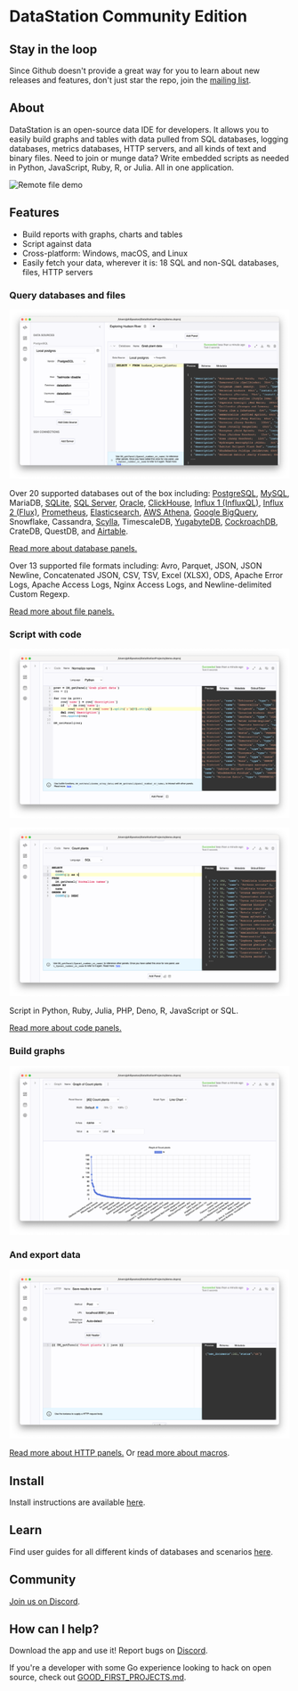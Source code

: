 # DataStation Community Edition

## Stay in the loop

Since Github doesn't provide a great way for you to learn about new
releases and features, don't just star the repo, join the [mailing
list](https://docs.google.com/forms/d/e/1FAIpQLSfYF3AZivacRrQWanC-skd0iI23ermwPd17T_64Xc4etoL_Tw/viewform).

## About

DataStation is an open-source data IDE for developers. It allows you
to easily build graphs and tables with data pulled from SQL databases,
logging databases, metrics databases, HTTP servers, and all kinds of
text and binary files. Need to join or munge data? Write embedded
scripts as needed in Python, JavaScript, Ruby, R, or Julia. All in one
application.

![Remote file demo](./screens/datastation-0.9.0-cockroach-pandas.gif)

## Features

* Build reports with graphs, charts and tables
* Script against data
* Cross-platform: Windows, macOS, and Linux
* Easily fetch your data, wherever it is: 18 SQL and non-SQL databases, files, HTTP servers

### Query databases and files

![Query databases and files](./screens/the-basics-database-panel.png)

Over 20 supported databases out of the box including:
[PostgreSQL](https://datastation.multiprocess.io/docs/tutorials/Query_PostgreSQL_with_DataStation.html),
[MySQL](https://datastation.multiprocess.io/docs/tutorials/Query_MySQL_with_DataStation.html),
MariaDB,
[SQLite](https://datastation.multiprocess.io/docs/tutorials/Query_SQLite_with_DataStation.html),
[SQL
Server](https://datastation.multiprocess.io/docs/tutorials/Query_SQL_Server_with_DataStation.html),
[Oracle](https://datastation.multiprocess.io/docs/tutorials/Query_Oracle_with_DataStation.html),
[ClickHouse](https://datastation.multiprocess.io/docs/tutorials/Query_ClickHouse_with_DataStation.html),
[Influx 1
(InfluxQL)](https://datastation.multiprocess.io/docs/tutorials/Query_Influx_(1.x)_with_DataStation_(InfluxQL).html),
[Influx 2
(Flux)](https://datastation.multiprocess.io/docs/tutorials/Query_Influx_(2.x)_with_DataStation_(Flux).html),
[Prometheus](https://datastation.multiprocess.io/docs/tutorials/Query_Prometheus_with_DataStation.html),
[Elasticsearch](https://datastation.multiprocess.io/docs/tutorials/Query_Elasticsearch_with_DataStation.html),
[AWS
Athena](https://datastation.multiprocess.io/docs/tutorials/Query_AWS_Athena_with_DataStation.html),
[Google
BigQuery](https://datastation.multiprocess.io/docs/tutorials/Query_BigQuery_with_DataStation.html),
Snowflake, Cassandra,
[Scylla](https://datastation.multiprocess.io/docs/tutorials/Query_Scylla_with_DataStation.html),
TimescaleDB,
[YugabyteDB](https://datastation.multiprocess.io/docs/tutorials/Query_Yugabyte_with_DataStation.html),
[CockroachDB](https://datastation.multiprocess.io/docs/tutorials/Query_CockroachDB_with_DataStation.html),
CrateDB, QuestDB, and
[Airtable](https://datastation.multiprocess.io/docs/tutorials/Query_Airtable_with_DataStation.html).

[Read more about database panels.](https://datastation.multiprocess.io/docs/latest/Panels/Database_Panels.html)

Over 13 supported file formats including: Avro, Parquet, JSON, JSON
Newline, Concatenated JSON, CSV, TSV, Excel (XLSX), ODS, Apache Error
Logs, Apache Access Logs, Nginx Access Logs, and Newline-delimited
Custom Regexp.

[Read more about file panels.](https://datastation.multiprocess.io/docs/latest/Panels/File_Panels.html)

### Script with code

![Script with code](./screens/the-basics-code-panel1.png)

![Script with code 2](./screens/the-basics-group-by.png)

Script in Python, Ruby, Julia, PHP, Deno, R, JavaScript or SQL.

[Read more about code panels.](https://datastation.multiprocess.io/docs/latest/Panels/Code_Panels.html)

### Build graphs

![Build graphs](./screens/the-basics-graph.png)

### And export data

![Export data](./screens/the-basics-post-http.png)

[Read more about HTTP panels.](https://datastation.multiprocess.io/docs/latest/Panels/HTTP_Panels.html) Or [read more about macros](https://datastation.multiprocess.io/docs/latest/Panels/Macros.html).

## Install

Install instructions are available [here](https://datastation.multiprocess.io/docs/).

## Learn

Find user guides for all different kinds of databases and scenarios
[here](https://datastation.multiprocess.io/docs/).

## Community

[Join us on Discord](https://discord.gg/f2wQBc4bXX).

## How can I help?

Download the app and use it! Report bugs on
[Discord](https://discord.gg/f2wQBc4bXX).

If you're a developer with some Go experience looking to hack on open
source, check out [GOOD_FIRST_PROJECTS.md](GOOD_FIRST_PROJECTS.md).
